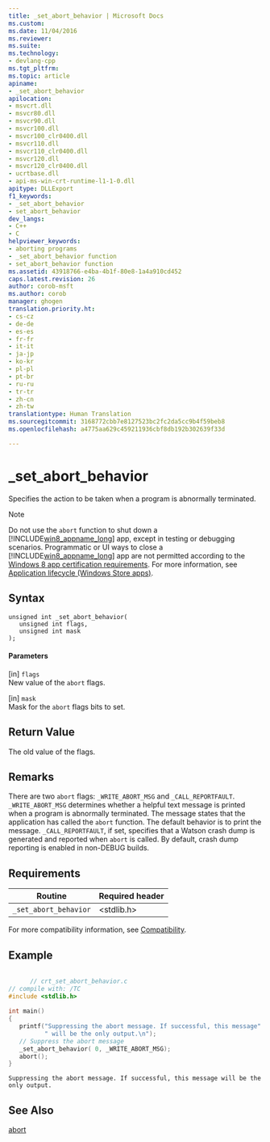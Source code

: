 ```yaml
---
title: _set_abort_behavior | Microsoft Docs
ms.custom: 
ms.date: 11/04/2016
ms.reviewer: 
ms.suite: 
ms.technology:
- devlang-cpp
ms.tgt_pltfrm: 
ms.topic: article
apiname:
- _set_abort_behavior
apilocation:
- msvcrt.dll
- msvcr80.dll
- msvcr90.dll
- msvcr100.dll
- msvcr100_clr0400.dll
- msvcr110.dll
- msvcr110_clr0400.dll
- msvcr120.dll
- msvcr120_clr0400.dll
- ucrtbase.dll
- api-ms-win-crt-runtime-l1-1-0.dll
apitype: DLLExport
f1_keywords:
- _set_abort_behavior
- set_abort_behavior
dev_langs:
- C++
- C
helpviewer_keywords:
- aborting programs
- _set_abort_behavior function
- set_abort_behavior function
ms.assetid: 43918766-e4ba-4b1f-80e8-1a4a910cd452
caps.latest.revision: 26
author: corob-msft
ms.author: corob
manager: ghogen
translation.priority.ht:
- cs-cz
- de-de
- es-es
- fr-fr
- it-it
- ja-jp
- ko-kr
- pl-pl
- pt-br
- ru-ru
- tr-tr
- zh-cn
- zh-tw
translationtype: Human Translation
ms.sourcegitcommit: 3168772cbb7e8127523bc2fc2da5cc9b4f59beb8
ms.openlocfilehash: a4775aa629c459211936cbf8db192b302639f33d

---
```

# _set_abort_behavior
Specifies the action to be taken when a program is abnormally terminated.  
  
> [!NOTE]
>  Do not use the `abort` function to shut down a [!INCLUDE[win8_appname_long](../../build/includes/win8_appname_long_md.md)] app, except in testing or debugging scenarios. Programmatic or UI ways to close a [!INCLUDE[win8_appname_long](../../build/includes/win8_appname_long_md.md)] app are not permitted according to the [Windows 8 app certification requirements](http://go.microsoft.com/fwlink/?LinkId=262889). For more information, see [Application lifecycle (Windows Store apps)](http://go.microsoft.com/fwlink/?LinkId=262853).  
  
## Syntax  
  
```  
unsigned int _set_abort_behavior(  
   unsigned int flags,  
   unsigned int mask  
);  
```  
  
#### Parameters  
 [in] `flags`  
 New value of the `abort` flags.  
  
 [in] `mask`  
 Mask for the `abort` flags bits to set.  
  
## Return Value  
 The old value of the flags.  
  
## Remarks  
 There are two `abort` flags: `_WRITE_ABORT_MSG` and `_CALL_REPORTFAULT`. `_WRITE_ABORT_MSG` determines whether a helpful text message is printed when a program is abnormally terminated. The message states that the application has called the `abort` function. The default behavior is to print the message. `_CALL_REPORTFAULT`, if set, specifies that a Watson crash dump is generated and reported when `abort` is called. By default, crash dump reporting is enabled in non-DEBUG builds.  
  
## Requirements  
  
|Routine|Required header|  
|-------------|---------------------|  
|`_set_abort_behavior`|\<stdlib.h>|  
  
 For more compatibility information, see [Compatibility](../../c-runtime-library/compatibility.md).  
  
## Example  
  
```c  
  
      // crt_set_abort_behavior.c  
// compile with: /TC  
#include <stdlib.h>  
  
int main()  
{  
   printf("Suppressing the abort message. If successful, this message"  
          " will be the only output.\n");  
   // Suppress the abort message  
   _set_abort_behavior( 0, _WRITE_ABORT_MSG);  
   abort();  
}  
```  
  
```Output  
Suppressing the abort message. If successful, this message will be the only output.  
```  
  
## See Also  
 [abort](../../c-runtime-library/reference/abort.md)


<!--HONumber=Jan17_HO1-->


